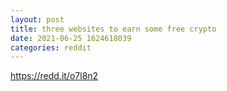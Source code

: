 ```yaml
--- 
layout: post 
title: three websites to earn some free crypto 
date: 2021-06-25 1624618039 
categories: reddit 
--- 
```

https://redd.it/o7l8n2